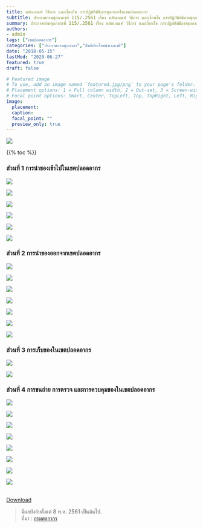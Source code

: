 ```yaml
---
title: หลักเกณฑ์ วิธีการ และเงื่อนไข การปฏิบัติพิธีการศุลกากรในเขตปลอดอากร 
subtitle: ประกาศกรมศุลกากรที่ 115/.2561 เรื่อง หลักเกณฑ์ วิธีการ และเงื่อนไข การปฏิบัติพิธีการศุลกากรนำของเข้าไปในหรือปล่อยของออก การเก็บของ การขนถ่ายของ การตรวจตราและการควบคุมในเขตปลอดอากร 
summary: ประกาศกรมศุลกากรที่ 115/.2561 เรื่อง หลักเกณฑ์ วิธีการ และเงื่อนไข การปฏิบัติพิธีการศุลกากรนำของเข้าไปในหรือปล่อยของออก การเก็บของ การขนถ่ายของ การตรวจตราและการควบคุมในเขตปลอดอากร
authors:
- admin
tags: ["เขตปลอดอากร"]
categories: ["ประกาศกรมศุลกากร","สิทธิประโยชน์ทางภาษี"]
date: "2018-05-15"
lastMod: "2020-06-27"
featured: true
draft: false

# Featured image
# To use, add an image named `featured.jpg/png` to your page's folder.
# Placement options: 1 = Full column width, 2 = Out-set, 3 = Screen-width
# Focal point options: Smart, Center, TopLeft, Top, TopRight, Left, Right, BottomLeft, Bottom, BottomRight
image:
  placement: 
  caption: 
  focal_point: ""
  preview_only: true
---
```


![](featured.png)


{{% toc %}}

### ส่วนที่ 1 การนำของเข้าไปในเขตปลอดอากร

![](./img/2561_115png_Page1.png)

![](./img/2561_115png_Page2.png)

![](./img/2561_115png_Page3.png)

![](./img/2561_115png_Page4.png)

![](./img/2561_115png_Page5.png)

![](./img/2561_115png_Page6.png)

### ส่วนที่ 2 การนำของออกจากเขตปลอดอากร

![](./img/2561_115png_Page7.png)

![](./img/2561_115png_Page8.png)

![](./img/2561_115png_Page9.png)

![](./img/2561_115png_Page10.png)

![](./img/2561_115png_Page11.png)

![](./img/2561_115png_Page12.png)

![](./img/2561_115png_Page13.png)

### ส่วนที่ 3 การเก็บของในเขตปลอดอากร

![](./img/2561_115png_Page14.png)

![](./img/2561_115png_Page15.png)

### ส่วนที่ 4 การขนถ่าย การตรวจ และการควบคุมของในเขตปลอดอากร

![](./img/2561_115png_Page16.png)

![](./img/2561_115png_Page17.png)

![](./img/2561_115png_Page18.png)

![](./img/2561_115png_Page19.png)

![](./img/2561_115png_Page20.png)

![](./img/2561_115png_Page21.png)

![](./img/2561_115png_Page22.png)

![](./img/2561_115png_Page23.png)

<br>
<div class="article-tags">
<a class="badge badge-danger" href="./2561-115.pdf" target="_blank" id="download_files_new"> Download </a> 
</div>

> มีผลบังค้บตั้งแต่ 8 พ.ค. 2561 เป็นต้นไป.  
> ที่มา : [กรมศุลกากร](./2561-115.pdf)